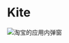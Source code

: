 # Kite
![淘宝的应用内弹窗](http://upload-images.jianshu.io/upload_images/2381335-19552ec8ce7b30de.png?imageMogr2/auto-orient/strip%7CimageView2/2/w/1240)
